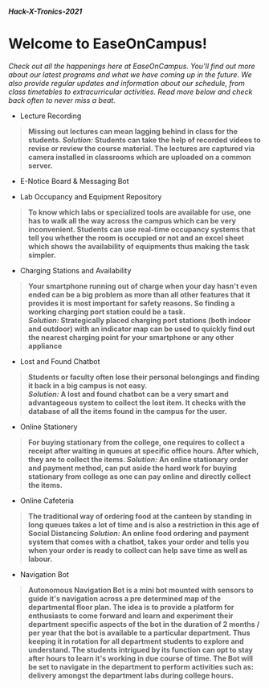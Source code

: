 ##### Hack-X-Tronics-2021

# Welcome to EaseOnCampus!

*Check out all the happenings here at EaseOnCampus. You’ll find out more about our latest programs and what we have coming up in the future. We also provide regular updates and information about our schedule, from class timetables to extracurricular activities. Read more below and check back often to never miss a beat.*

- Lecture Recording
> **Missing out lectures can mean lagging behind in class for the students.
*Solution:* Students can take the help of recorded videos to revise or review the course material. The lectures are captured via camera installed in classrooms which are uploaded on a common server.**

- E-Notice Board & Messaging Bot


- Lab Occupancy and Equipment Repository
> **To know which labs or specialized tools are available for use, one has to walk all the way across the campus which can be very inconvenient.
Students can use real-time occupancy systems that tell you whether the room is occupied or not and an excel sheet which shows the availability of equipments thus making the task simpler.**

- Charging Stations and Availability
> **Your smartphone running out of charge when your day hasn't even ended can be a big problem as more than all other features that it provides it is most important for safety reasons. So finding a working charging port station could be a task.</br>
> *Solution:* Strategically placed charging port stations (both indoor and outdoor) with an indicator map can be used to quickly find out the nearest charging point for your smartphone or any other appliance**

- Lost and Found Chatbot
> **Students or faculty often lose their personal belongings and finding it back in a big campus is not easy.</br>
> *Solution:* A lost and found chatbot can be a very smart and advantageous system to collect the lost item. It checks with the database of all the items found in the campus for the user.**

- Online Stationery
> **For buying stationary from the college, one requires to collect a receipt after waiting in queues at specific office hours. After which, they are to collect the items.
*Solution:* An online stationary order and payment method, can put aside the hard work for buying stationary from college as one can pay online and directly collect the items.**

- Online Cafeteria
> **The traditional way of ordering food at the canteen by standing in long queues takes a lot of time and is also a restriction in this age of Social Distancing
*Solution:* An online food ordering and payment system that comes with a chatbot, takes your order and tells you when your order is ready to collect can help save time as well as labour.**

- Navigation Bot
> **Autonomous Navigation Bot is a mini bot mounted with sensors to guide it's navigation across a pre determined map of the departmental floor plan.
The idea is to provide a platform for enthusiasts to come forward and learn and experiment their department specific aspects of the bot in the duration of 2 months / per year that the bot is available to a particular department. Thus keeping it in rotation for all department students to explore and understand. The students intrigued by its function can opt to stay after hours to learn it's working in due course of time.
The Bot will be set to navigate in the department to perform activities such as: delivery amongst the department labs during college hours.**
